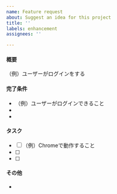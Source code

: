 ```yaml
---
name: Feature request
about: Suggest an idea for this project
title: ''
labels: enhancement
assignees: ''

---
```


#### 概要
（例）ユーザーがログインをする

#### 完了条件
 - （例）ユーザーがログインできること
 - 
 - 

#### タスク
 - [ ] （例）Chromeで動作すること
 - [ ] 
 - [ ] 

#### その他
 - 